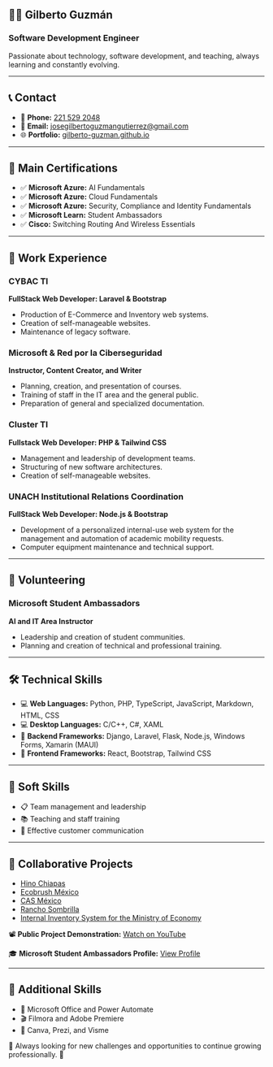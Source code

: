 ## 👨‍💻 Gilberto Guzmán
### Software Development Engineer

Passionate about technology, software development, and teaching, always learning and constantly evolving.

---

## 📞 Contact
- 📱 **Phone:** [221 529 2048](tel:+522215292048)
- 📧 **Email:** [josegilbertoguzmangutierrez@gmail.com](mailto:josegilbertoguzmangutierrez@gmail.com)
- 🌐 **Portfolio:** [gilberto-guzman.github.io](https://gilberto-guzman.github.io/)

---

## 🧠 Main Certifications
- ✅ **Microsoft Azure:** AI Fundamentals
- ✅ **Microsoft Azure:** Cloud Fundamentals
- ✅ **Microsoft Azure:** Security, Compliance and Identity Fundamentals
- ✅ **Microsoft Learn:** Student Ambassadors
- ✅ **Cisco:** Switching Routing And Wireless Essentials

---

## 💼 Work Experience
### CYBAC TI
**FullStack Web Developer: Laravel & Bootstrap**
- Production of E-Commerce and Inventory web systems.
- Creation of self-manageable websites.
- Maintenance of legacy software.

### Microsoft & Red por la Ciberseguridad
**Instructor, Content Creator, and Writer**
- Planning, creation, and presentation of courses.
- Training of staff in the IT area and the general public.
- Preparation of general and specialized documentation.

### Cluster TI
**Fullstack Web Developer: PHP & Tailwind CSS**
- Management and leadership of development teams.
- Structuring of new software architectures.
- Creation of self-manageable websites.

### UNACH Institutional Relations Coordination
**FullStack Web Developer: Node.js & Bootstrap**
- Development of a personalized internal-use web system for the management and automation of academic mobility requests.
- Computer equipment maintenance and technical support.

---

## 💪 Volunteering
### Microsoft Student Ambassadors
**AI and IT Area Instructor**
- Leadership and creation of student communities.
- Planning and creation of technical and professional training.

---

## 🛠 Technical Skills
- 💻 **Web Languages:** Python, PHP, TypeScript, JavaScript, Markdown, HTML, CSS
- 💻 **Desktop Languages:** C/C++, C#, XAML
- 📜 **Backend Frameworks:** Django, Laravel, Flask, Node.js, Windows Forms, Xamarin (MAUI)
- 🎨 **Frontend Frameworks:** React, Bootstrap, Tailwind CSS

---

## 🤝 Soft Skills
- 📋 Team management and leadership
- 📚 Teaching and staff training
- 💬 Effective customer communication

---

## 📝 Collaborative Projects
- [Hino Chiapas](https://hinochiapas.com/)
- [Ecobrush México](https://www.ecobrush.com.mx/)
- [CAS México](https://www.casmexico.com/)
- [Rancho Sombrilla](https://ranchosombrilla.com/)
- [Internal Inventory System for the Ministry of Economy](https://hubtechiapas.com/)

📽 **Public Project Demonstration:** [Watch on YouTube](https://www.youtube.com/watch?v=on90NM4Yeys)

🎓 **Microsoft Student Ambassadors Profile:** [View Profile](https://mvp.microsoft.com/en-US/studentambassadors/profile/0ba693a3-4e7f-413b-be10-b5169db01e59)

---

## 📂 Additional Skills
- 📝 Microsoft Office and Power Automate
- 🎬 Filmora and Adobe Premiere
- 🎨 Canva, Prezi, and Visme

🌟 Always looking for new challenges and opportunities to continue growing professionally. 🚀
